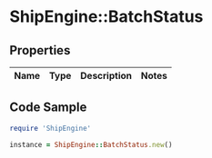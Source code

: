 # ShipEngine::BatchStatus

## Properties

Name | Type | Description | Notes
------------ | ------------- | ------------- | -------------

## Code Sample

```ruby
require 'ShipEngine'

instance = ShipEngine::BatchStatus.new()
```


